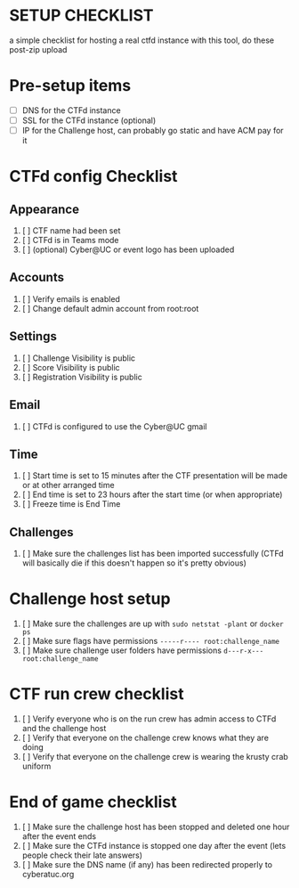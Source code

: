 # SETUP CHECKLIST
a simple checklist for hosting a real ctfd instance with this tool, do these post-zip upload

# Pre-setup items
* [ ] DNS for the CTFd instance
* [ ] SSL for the CTFd instance (optional)
* [ ] IP for the Challenge host, can probably go static and have ACM pay for it

# CTFd config Checklist
## Appearance
1. [ ] CTF name had been set
2. [ ] CTFd is in Teams mode
3. [ ] (optional) Cyber@UC or event logo has been uploaded

## Accounts
1. [ ] Verify emails is enabled
2. [ ] Change default admin account from root:root

## Settings
1. [ ] Challenge Visibility is public
2. [ ] Score Visibility is public
3. [ ] Registration Visibility is public

## Email
1. [ ] CTFd is configured to use the Cyber@UC gmail

## Time
1. [ ] Start time is set to 15 minutes after the CTF presentation will be made or at other arranged time
2. [ ] End time is set to 23 hours after the start time (or when appropriate)
3. [ ] Freeze time is End Time

## Challenges
1. [ ] Make sure the challenges list has been imported successfully (CTFd will basically die if this doesn't happen so it's pretty obvious)

# Challenge host setup
1. [ ] Make sure the challenges are up with `sudo netstat -plant` or `docker ps`
2. [ ] Make sure flags have permissions `-----r---- root:challenge_name`
3. [ ] Make sure challenge user folders have permissions `d---r-x--- root:challenge_name`

# CTF run crew checklist
1. [ ] Verify everyone who is on the run crew has admin access to CTFd and the challenge host
2. [ ] Verify that everyone on the challenge crew knows what they are doing
3. [ ] Verify that everyone on the challenge crew is wearing the krusty crab uniform

# End of game checklist
1. [ ] Make sure the challenge host has been stopped and deleted one hour after the event ends
2. [ ] Make sure the CTFd instance is stopped one day after the event (lets people check their late answers)
3. [ ] Make sure the DNS name (if any) has been redirected properly to cyberatuc.org

